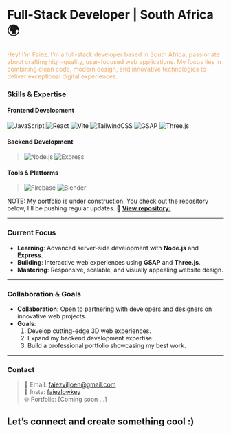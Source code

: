 # Full-Stack Developer | South Africa 🌍

 <span style="color:#eda864;">Hey! I'm Faiez. I’m a full-stack developer based in South Africa, passionate about crafting high-quality, user-focused web applications. My focus lies in combining clean code, modern design, and innovative technologies to deliver exceptional digital experiences. </span>

### Skills & Expertise

#### Frontend Development
 ![JavaScript](https://img.shields.io/badge/JavaScript-F7DF1E?style=flat-square&logo=javascript&logoColor=black)
 <img src="https://img.shields.io/badge/React-61DAFB?style=flat-square&logo=react&logoColor=black" alt="React" /> 
 <img src="https://img.shields.io/badge/Vite-646CFF?style=flat-square&logo=vite&logoColor=white" alt="Vite" /> 
 <img src="https://img.shields.io/badge/TailwindCSS-38B2AC?style=flat-square&logo=tailwindcss&logoColor=white" alt="TailwindCSS" />
 <img src="https://img.shields.io/badge/GSAP-88CCFF?style=flat-square&logo=gsap&logoColor=black" alt="GSAP" /> 
 <img src="https://img.shields.io/badge/Three.js-000000?style=flat-square&logo=three.js&logoColor=white" alt="Three.js" />

#### Backend Development
> <img src="https://img.shields.io/badge/Node.js-339933?style=flat-square&logo=node.js&logoColor=white" alt="Node.js" /> 
> <img src="https://img.shields.io/badge/Express-000000?style=flat-square&logo=express&logoColor=white" alt="Express" /> 

#### Tools & Platforms
> <img src="https://img.shields.io/badge/Firebase-FFCA28?style=flat-square&logo=firebase&logoColor=black" alt="Firebase" /> 
> <img src="https://img.shields.io/badge/Blender-F5792A?style=flat-square&logo=blender&logoColor=white" alt="Blender" /> 

NOTE: My portfolio is under construction. You check out the repository below, I'll be pushing regular updates. 
📄 <span style="color:#1E90FF;">**[View repository: ]()**</span>

---

### Current Focus
- **Learning**: Advanced server-side development with **Node.js** and **Express**.  
- **Building**: Interactive web experiences using **GSAP** and **Three.js**.  
- **Mastering**: Responsive, scalable, and visually appealing website design.

---

### Collaboration & Goals
- **Collaboration**: Open to partnering with developers and designers on innovative web projects.  
- **Goals**:  
  1. Develop cutting-edge 3D web experiences.  
  2. Expand my backend development expertise.  
  3. Build a professional portfolio showcasing my best work.

---

### Contact
> 💼 Email: [faiezviljoen@gmail.com](faiezviljoen@gmail.co)  
> 📧 Insta: [faiezlowkey](https://www.instagram.com/faiezlowkey/)  
> 🌐 Portfolio: [Coming soon ...]

## Let’s connect and create something cool :)
